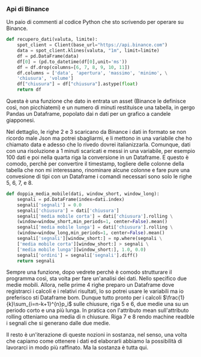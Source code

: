 ### Api di Binance

Un paio di commenti al codice Python che sto scrivendo per operare su Binance.

```python
def recupero_dati(valuta, limite):
    spot_client = Client(base_url="https://api.binance.com")
    data = spot_client.klines(valuta, "1m", limit=limite)
    df = pd.DataFrame(data)
    df[0] = (pd.to_datetime(df[0],unit='ms'))
    df = df.drop(columns=[6, 7, 8, 9, 10, 11])
    df.columns = ['data', 'apertura', 'massimo', 'minimo', \
    'chiusura', 'volume']
    df["chiusura"] = df["chiusura"].astype(float)
    return df
```

Questa è una funzione che dato in entrata un asset (Binance le definisce così, non picchiatemi) e un numero di minuti restituisce una tabella, in gergo Pandas un Dataframe, popolato dai n dati per un grafico a candele giapponesi.

Nel dettaglio, le righe 2 e 3 scaricano da Binance i dati in formato se non ricordo male Json ma potrei sbagliarmi, e li mettono in una variabile che ho chiamato data e adesso che lo rivedo dovrei italianizzarla. Comunque, dati con una risoluzione a 1 minuti scaricati e messi in una variabile, per esempio 100 dati e poi nella quarta riga la conversione in un Dataframe. E questo è comodo, perchè per convertire il timestamp, togliere delle colonne della tabella che non mi interessano, rinominare alcune colonne e fare pure una convesione di tipi con un Dataframe i comandi necessari sono solo le righe 5, 6, 7, e 8.

```python
def doppia_media_mobile(dati, window_short, window_long):
    segnali = pd.DataFrame(index=dati.index)
    segnali['segnali'] = 0.0
    segnali['chiusura'] = dati['chiusura']
    segnali['media mobile corta'] = dati['chiusura'].rolling \
    (window=window_short,min_periods=1, center=False).mean()
    segnali['media mobile lunga'] = dati['chiusura'].rolling \
    (window=window_long,min_periods=1, center=False).mean()
    segnali['segnali'][window_short:] = np.where(segnali \
    ['media mobile corta'][window_short:] > segnali \
    ['media mobile lunga'][window_short:], 1.0, 0.0)
    segnali['ordini'] = segnali['segnali'].diff()
    return segnali
```

Sempre una funzione, dopo vedrete perchè è comodo strutturare il programma così, sta volta per fare un'analisi dei dati. Nello specifico due medie mobili.
Allora, nelle prime 4 righe preparo un Dataframe dove registrarci i calcoli e i relativi risultati, lo so potrei usare le variabili ma io preferisco sti Dataframe bom. Dunque tutto pronto per i calcoli $\frac{1}{k}\sum_{i=n-k+1}^{n}p_i$ sulle chiusure, riga 5 e 6, due medie una su un periodo corto e una più lunga. In pratica con l'attributo mean sull'attributo rolling otteniamo una media di n chiusure. Riga 7 e 8 rendo machine readble i segnali che si generano dalle due medie.

Il resto è un'iterazione di queste nozioni in sostanza, nel senso, una volta che capiamo come ottenere i dati ed elaborarli abbiamo la possibilità di lavorarci in modo più raffinato. Ma la sostanza è tutta qui. 